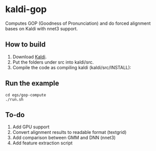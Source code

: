 
# kaldi-gop
Computes GOP (Goodness of Pronunciation) and do forced alignment bases on Kaldi with nnet3 support.

## How to build
1. Download [Kaldi](http://www.kaldi-asr.org).
1. Put the folders under src into kaldi/src.
1. Compile the code as compiling kaldi (kaldi/src/INSTALL):

## Run the example
```
cd egs/gop-compute
./run.sh
```
## To-do
1. Add GPU support
2. Convert alignment results to readable format (textgrid)
3. Add comparison between GMM and DNN (nnet3)
4. Add feature extraction script
